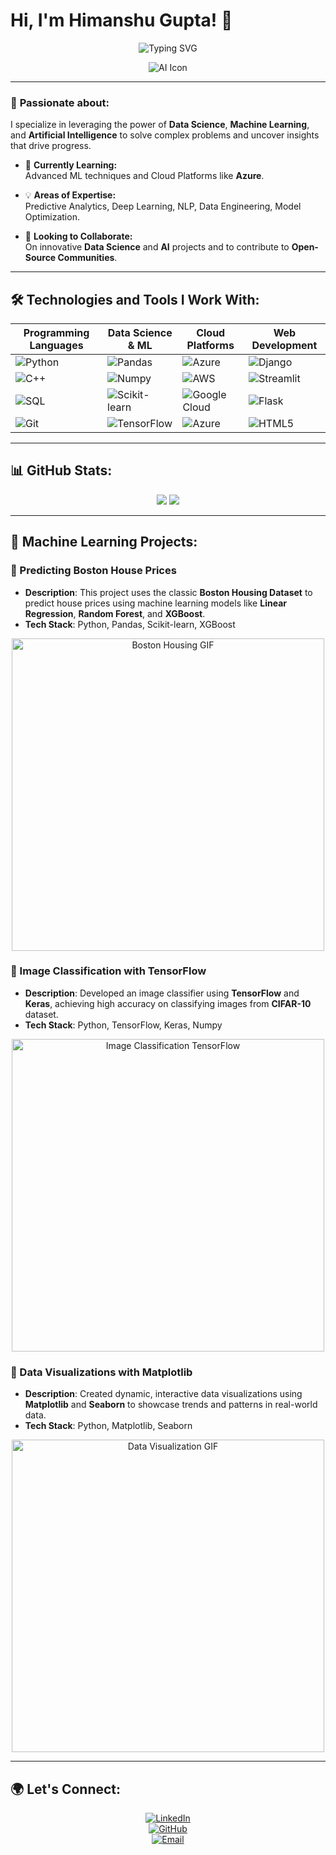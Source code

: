# Hi, I'm Himanshu Gupta! 👋

<p align="center">
  <img src="https://readme-typing-svg.demolab.com?font=Fira+Code&size=28&duration=4000&pause=1000&color=16F70A&background=000000&center=true&vCenter=true&width=600&lines=Hi,+I'm+Himanshu+Gupta!+👋;Data+Scientist+%7C+ML+Enthusiast+%7C+AI+Explorer;Let's+build+the+future+together!" alt="Typing SVG">
</p>

<p align="center">
  <img src="https://img.icons8.com/dusk/64/000000/artificial-intelligence.png" alt="AI Icon"/>
</p>

---

### 👀 **Passionate about:**
I specialize in leveraging the power of **Data Science**, **Machine Learning**, and **Artificial Intelligence** to solve complex problems and uncover insights that drive progress.

- 🌱 **Currently Learning:**  
  Advanced ML techniques and Cloud Platforms like **Azure**.
  
- 💡 **Areas of Expertise:**  
  Predictive Analytics, Deep Learning, NLP, Data Engineering, Model Optimization.

- 🤝 **Looking to Collaborate:**  
  On innovative **Data Science** and **AI** projects and to contribute to **Open-Source Communities**.

---

## 🛠️ **Technologies and Tools I Work With:**

<div align="center">
  
| **Programming Languages** | **Data Science & ML** | **Cloud Platforms** | **Web Development** |
| ------------------------ | ------------------ | ------------------ | ------------------- |
| ![Python](https://img.icons8.com/nolan/64/python.png) | ![Pandas](https://cdn-icons-png.flaticon.com/512/8372/8372043.png) | ![Azure](https://img.icons8.com/color/64/000000/azure-1.png) | ![Django](https://img.icons8.com/external-tal-revivo-shadow-tal-revivo/64/000000/external-django-an-open-source-web-application-framework-written-in-python-logo-shadow-tal-revivo.png) |
| ![C++](https://img.icons8.com/ultraviolet/64/000000/c-plus-plus.png) | ![Numpy](https://img.icons8.com/color/64/000000/numpy.png) | ![AWS](https://img.icons8.com/color/64/000000/amazon-web-services.png) | ![Streamlit](https://img.icons8.com/external-tal-revivo-color-tal-revivo/64/000000/external-streamlit-an-open-source-app-framework-in-python-logo-color-tal-revivo.png) |
| ![SQL](https://img.icons8.com/color/64/000000/sql.png) | ![Scikit-learn](https://img.icons8.com/external-tal-revivo-color-tal-revivo/64/000000/external-scikit-learn-is-a-free-software-machine-learning-library-for-python-programming-logo-color-tal-revivo.png) | ![Google Cloud](https://img.icons8.com/color/64/000000/google-cloud.png) | ![Flask](https://img.icons8.com/nolan/64/flask.png) |
| ![Git](https://img.icons8.com/nolan/64/git.png) | ![TensorFlow](https://img.icons8.com/color/64/000000/tensorflow.png) | ![Azure](https://img.icons8.com/color/64/000000/azure-1.png) | ![HTML5](https://img.icons8.com/color/64/000000/html-5.png) |

</div>

---

## 📊 **GitHub Stats**:

<div align="center">
  <img src="http://github-profile-summary-cards.vercel.app/api/cards/stats?username=Himansh9532&theme=radical" />
  <img src="http://github-profile-summary-cards.vercel.app/api/cards/productive-time?username=Himansh9532&theme=radical&utcOffset=8" />
</div>

---

## 🎥 **Machine Learning Projects**:

### 🔹 Predicting Boston House Prices
  - **Description**: This project uses the classic **Boston Housing Dataset** to predict house prices using machine learning models like **Linear Regression**, **Random Forest**, and **XGBoost**.  
  - **Tech Stack**: Python, Pandas, Scikit-learn, XGBoost  
  <p align="center">
    <img src="https://media.giphy.com/media/WUq1cg9K7uzHa/giphy.gif" alt="Boston Housing GIF" width="500"/>
  </p>

### 🔹 Image Classification with TensorFlow
  - **Description**: Developed an image classifier using **TensorFlow** and **Keras**, achieving high accuracy on classifying images from **CIFAR-10** dataset.  
  - **Tech Stack**: Python, TensorFlow, Keras, Numpy  
  <p align="center">
    <img src="https://media.giphy.com/media/fQZX2aoRC1Tqw/giphy.gif" alt="Image Classification TensorFlow" width="500"/>
  </p>

### 🔹 Data Visualizations with Matplotlib
  - **Description**: Created dynamic, interactive data visualizations using **Matplotlib** and **Seaborn** to showcase trends and patterns in real-world data.  
  - **Tech Stack**: Python, Matplotlib, Seaborn  
  <p align="center">
    <img src="https://media.giphy.com/media/xT1R9XwkMNYX7Xepb2/giphy.gif" alt="Data Visualization GIF" width="500"/>
  </p>

---

## 🌍 **Let's Connect:**

<div align="center">
  
  [![LinkedIn](https://img.shields.io/badge/-LinkedIn-0077B5?logo=linkedin&logoColor=white&style=flat)](https://www.linkedin.com/in/himanshugupta9532/)  
  [![GitHub](https://img.shields.io/badge/-GitHub-333333?logo=github&logoColor=white&style=flat)](https://github.com/Himansh9532)  
  [![Email](https://img.shields.io/badge/Email-D14836?logo=gmail&logoColor=white&style=flat)](mailto:himanshugupta95326@gmail.com)

</div>
